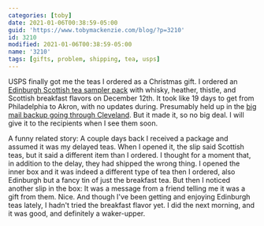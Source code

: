 ```yaml
---
categories: [toby]
date: 2021-01-06T00:38:59-05:00
guid: 'https://www.tobymackenzie.com/blog/?p=3210'
id: 3210
modified: 2021-01-06T00:38:59-05:00
name: '3210'
tags: [gifts, problem, shipping, tea, usps]
---
```


USPS finally got me the teas I ordered as a Christmas gift.<!--more-->  I ordered an [Edinburgh Scottish tea sampler pack](https://smile.amazon.com/gp/product/B0843CHV95?ref=ppx_pt2_dt_b_prod_image) with whisky, heather, thistle, and Scottish breakfast flavors on December 12th.  It took like 19 days to get from Philadelphia to Akron, with no updates during.  Presumably held up in the [big mail backup going through Cleveland](https://www.cleveland.com/news/2020/12/trucks-line-up-at-cleveland-post-office-distribution-center-as-mail-delays-mount.html).  But it made it, so no big deal.  I will give it to the recipients when I see them soon.

A funny related story: A couple days back I received a package and assumed it was my delayed teas.  When I opened it, the slip said Scottish teas, but it said a different item than I ordered.  I thought for a moment that, in addition to the delay, they had shipped the wrong thing.  I opened the inner box and it was indeed a different type of tea then I ordered, also Edinburgh but a fancy tin of just the breakfast tea.  But then I noticed another slip in the box:  It was a message from a friend telling me it was a gift from them.  Nice.  And though I've been getting and enjoying Edinburgh teas lately, I hadn't tried the breakfast flavor yet.  I did the next morning, and it was good, and definitely a waker-upper.
